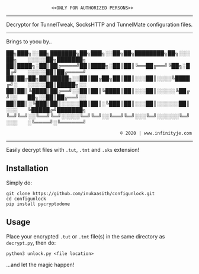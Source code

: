                      <<ONLY FOR AUTHORIZED PERSONS>>
_________________________________________________________________________

Decryptor for TunnelTweak, SocksHTTP and TunnelMate configuration files.
__________________________________________________________________________
Brings to yoou by..
                 
 ██╗███╗░░██╗███████╗██╗███╗░░██╗██╗████████╗██╗░░░██╗  ░░░░░██╗███████╗
 ██║████╗░██║██╔════╝██║████╗░██║██║╚══██╔══╝╚██╗░██╔╝  ░░░░░██║██╔════╝
 ██║██╔██╗██║█████╗░░██║██╔██╗██║██║░░░██║░░░░╚████╔╝░  ░░░░░██║█████╗░░
 ██║██║╚████║██╔══╝░░██║██║╚████║██║░░░██║░░░░░╚██╔╝░░  ██╗░░██║██╔══╝░░
 ██║██║░╚███║██║░░░░░██║██║░╚███║██║░░░██║░░░░░░██║░░░  ╚█████╔╝███████╗
 ╚═╝╚═╝░░╚══╝╚═╝░░░░░╚═╝╚═╝░░╚══╝╚═╝░░░╚═╝░░░░░░╚═╝░░░  ░╚════╝░╚══════╝

                                               © 2020 | www.infinityje.com
____________________________________________________________________________
Easily decrypt files with `.tut`, `.tmt` and `.sks` extension!

## Installation

Simply do:

    git clone https://github.com/inukaasith/configunlock.git
    cd configunlock
    pip install pycryptodome


## Usage

Place your encrypted `.tut` or `.tmt` file(s) in the same directory as `decrypt.py`, then do:

    python3 unlock.py <file location>

...and let the magic happen!
